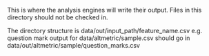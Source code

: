 This is where the analysis engines will write their output.
Files in this directory should not be checked in.

The directory structure is
data/out/input_path/feature_name.csv
e.g. question mark output for data/altmetric/sample.csv should go in data/out/altmetric/sample/question_marks.csv
